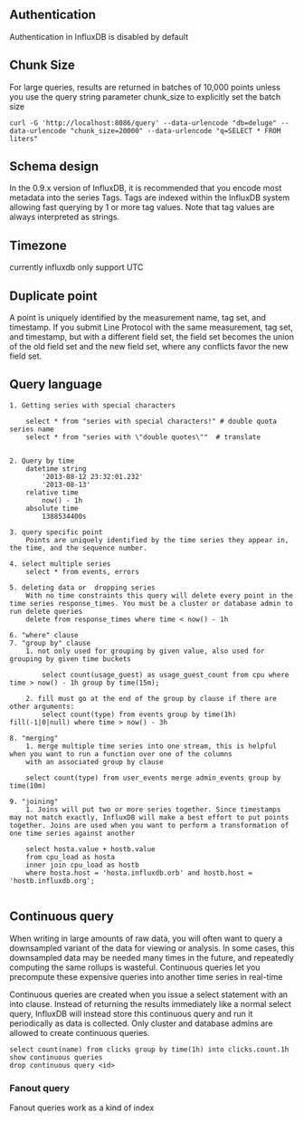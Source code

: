 ## Authentication
Authentication in InfluxDB is disabled by default

## Chunk Size
For large queries, results are returned in batches of 10,000 points unless you use the query string parameter chunk_size to explicitly set the batch size  

```
curl -G 'http://localhost:8086/query' --data-urlencode "db=deluge" --data-urlencode "chunk_size=20000" --data-urlencode "q=SELECT * FROM liters"
```


## Schema design
In the 0.9.x version of InfluxDB, it is recommended that you encode most metadata into the series Tags. Tags are indexed within the InfluxDB system allowing fast querying by 1 or more tag values. Note that tag values are always interpreted as strings. 



## Timezone
currently influxdb only support UTC

## Duplicate point
A point is uniquely identified by the measurement name, tag set, and timestamp. If you submit Line Protocol with the same measurement, tag set, and timestamp, but with a different field set, the field set becomes the union of the old field set and the new field set, where any conflicts favor the new field set.


## Query language
```
1. Getting series with special characters

    select * from "series with special characters!" # double quota series name
    select * from "series with \"double quotes\""  # translate 


2. Query by time
    datetime string 
        '2013-08-12 23:32:01.232' 
        '2013-08-13'
    relative time
        now() - 1h
    absolute time
        1388534400s

3. query specific point
    Points are uniquely identified by the time series they appear in, the time, and the sequence number. 

4. select multiple series
    select * from events, errors

5. deleting data or  dropping series
    With no time constraints this query will delete every point in the time series response_times. You must be a cluster or database admin to run delete queries
    delete from response_times where time < now() - 1h

6. "where" clause
7. "group by" clause
    1. not only used for grouping by given value, also used for grouping by given time buckets 

        select count(usage_guest) as usage_guest_count from cpu where time > now() - 1h group by time(15m);

    2. fill must go at the end of the group by clause if there are other arguments:
        select count(type) from events group by time(1h) fill(-1|0|null) where time > now() - 3h

8. "merging"
    1. merge multiple time series into one stream, this is helpful when you want to run a function over one of the columns
    with an associated group by clause

    select count(type) from user_events merge admin_events group by time(10m)

9. "joining"
    1. Joins will put two or more series together. Since timestamps may not match exactly, InfluxDB will make a best effort to put points together. Joins are used when you want to perform a transformation of one time series against another
        
    select hosta.value + hostb.value
    from cpu_load as hosta
    inner join cpu_load as hostb
    where hosta.host = 'hosta.influxdb.orb' and hostb.host = 'hostb.influxdb.org';
    
```

## Continuous query
When writing in large amounts of raw data, you will often want to query a downsampled variant of the data for viewing or analysis. In some cases, this downsampled data may be needed many times in the future, and repeatedly computing the same rollups is wasteful. Continuous queries let you precompute these expensive queries into another time series in real-time


Continuous queries are created when you issue a select statement with an into clause. Instead of returning the results immediately like a normal select query, InfluxDB will instead store this continuous query and run it periodically as data is collected. Only cluster and database admins are allowed to create continuous queries.

```
select count(name) from clicks group by time(1h) into clicks.count.1h
show continuous queries
drop continuous query <id>
```

### Fanout query
Fanout queries work as a kind of index

